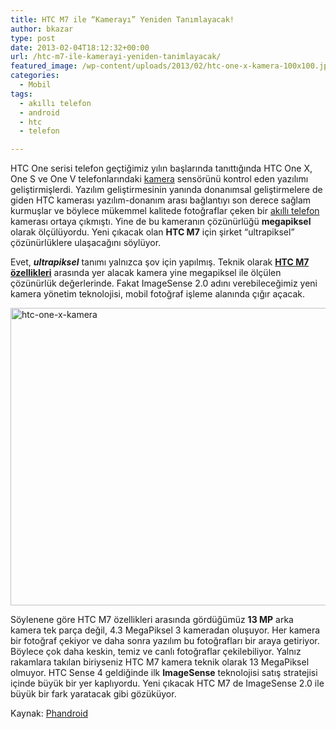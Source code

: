 ```yaml
---
title: HTC M7 ile “Kamerayı” Yeniden Tanımlayacak!
author: bkazar
type: post
date: 2013-02-04T18:12:32+00:00
url: /htc-m7-ile-kamerayi-yeniden-tanimlayacak/
featured_image: /wp-content/uploads/2013/02/htc-one-x-kamera-100x100.jpg
categories:
  - Mobil
tags:
  - akıllı telefon
  - android
  - htc
  - telefon

---
```

HTC One serisi telefon geçtiğimiz yılın başlarında tanıttığında HTC One X, One S ve One V telefonlarındaki [kamera][1] sensörünü kontrol eden yazılımı geliştirmişlerdi. Yazılım geliştirmesinin yanında donanımsal geliştirmelere de giden HTC kamerası yazılım-donanım arası bağlantıyı son derece sağlam kurmuşlar ve böylece mükemmel kalitede fotoğraflar çeken bir [akıllı telefon][2] kamerası ortaya çıkmıştı. Yine de bu kameranın çözünürlüğü **megapiksel** olarak ölçülüyordu. Yeni çıkacak olan **HTC M7** için şirket “ultrapiksel” çözünürlüklere ulaşacağını söylüyor.

Evet, **_ultrapiksel_** tanımı yalnızca şov için yapılmış. Teknik olarak **[HTC M7 özellikleri][3]** arasında yer alacak kamera yine megapiksel ile ölçülen çözünürlük değerlerinde. Fakat ImageSense 2.0 adını verebileceğimiz yeni kamera yönetim teknolojisi, mobil fotoğraf işleme alanında çığır açacak.

<img class="aligncenter size-full wp-image-11527" alt="htc-one-x-kamera" src="https://www.murekkep.org/wp-content/uploads/2013/02/htc-one-x-kamera.jpg" width="635" height="476" srcset="https://www.murekkep.org/wp-content/uploads/2013/02/htc-one-x-kamera.jpg 635w, https://www.murekkep.org/wp-content/uploads/2013/02/htc-one-x-kamera-400x299.jpg 400w, https://www.murekkep.org/wp-content/uploads/2013/02/htc-one-x-kamera-50x37.jpg 50w, https://www.murekkep.org/wp-content/uploads/2013/02/htc-one-x-kamera-125x93.jpg 125w, https://www.murekkep.org/wp-content/uploads/2013/02/htc-one-x-kamera-266x200.jpg 266w, https://www.murekkep.org/wp-content/uploads/2013/02/htc-one-x-kamera-406x305.jpg 406w" sizes="(max-width: 635px) 100vw, 635px" /> 

Söylenene göre HTC M7 özellikleri arasında gördüğümüz **13 MP** arka kamera tek parça değil, 4.3 MegaPiksel 3 kameradan oluşuyor. Her kamera bir fotoğraf çekiyor ve daha sonra yazılım bu fotoğrafları bir araya getiriyor. Böylece çok daha keskin, temiz ve canlı fotoğraflar çekilebiliyor. Yalnız rakamlara takılan biriyseniz HTC M7 kamera teknik olarak 13 MegaPiksel olmuyor. HTC Sense 4 geldiğinde ilk **ImageSense** teknolojisi satış stratejisi içinde büyük bir yer kaplıyordu. Yeni çıkacak HTC M7 de ImageSense 2.0 ile büyük bir fark yaratacak gibi gözüküyor.

Kaynak: [Phandroid][4]

&nbsp;

 [1]: https://www.murekkep.org/kamera
 [2]: https://www.murekkep.org/telefon
 [3]: https://www.murekkep.org/htc-m7-ozellikleri-sizdi-10015
 [4]: http://phandroid.com/2013/02/04/htc-m7-ultrapixel-sensor/